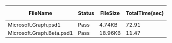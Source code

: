 ﻿ | FileName                  | Status | FileSize | TotalTime(sec) | Upload(sec) | Submit(sec) | SignWait(sec) | Retry Count | 
 |---------------------------|--------|----------|----------------|-------------|-------------|---------------|-------------|
 | Microsoft.Graph.psd1      | Pass   | 4.74KB   | 72.91          | 0.47        | 0.21        | 72.14         | 0           | 
 | Microsoft.Graph.Beta.psd1 | Pass   | 18.96KB  | 11.47          | 0.53        | 0.24        | 10.7          | 0           | 
